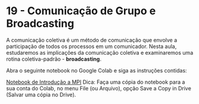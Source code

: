 # 19 - Comunicação de Grupo e Broadcasting

A comunicação coletiva é um método de comunicação que envolve a participação de todos os processos em um comunicador. Nesta aula, estudaremos as implicações da comunicação coletiva e examinaremos uma rotina coletiva-padrão - **broadcasting**.

Abra o seguinte notebook no Google Colab e siga as instruções contidas:

[Notebook de Introdução a MPI](https://colab.research.google.com/drive/1s2WGeigQqRZpZ42AlKmWjRRM8637QKwk?usp=sharing) Dica: Faça uma cópia do notebook para a sua conta do Colab, no menu File (ou Arquivo), opção Save a Copy in Drive (Salvar uma cópia no Drive). 
